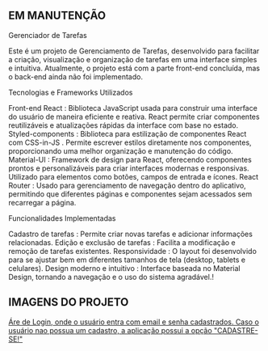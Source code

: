 ## EM MANUTENÇÃO ##

Gerenciador de Tarefas

Este é um projeto de Gerenciamento de Tarefas, desenvolvido para facilitar a criação, visualização e organização de tarefas em uma interface simples e intuitiva. Atualmente, o projeto está com a parte front-end concluída, mas o back-end ainda não foi implementado.

Tecnologias e Frameworks Utilizados

Front-end
React : Biblioteca JavaScript usada para construir uma interface do usuário de maneira eficiente e reativa. React permite criar componentes reutilizáveis ​​e atualizações rápidas da interface com base no estado.
Styled-components : Biblioteca para estilização de componentes React com CSS-in-JS . Permite escrever estilos diretamente nos componentes, proporcionando uma melhor organização e manutenção do código.
Material-UI : Framework de design para React, oferecendo componentes prontos e personalizáveis ​​para criar interfaces modernas e responsivas. Utilizado para elementos como botões, campos de entrada e ícones.
React Router : Usado para gerenciamento de navegação dentro do aplicativo, permitindo que diferentes páginas e componentes sejam acessados ​​sem recarregar a página.

Funcionalidades Implementadas

Cadastro de tarefas : Permite criar novas tarefas e adicionar informações relacionadas.
Edição e exclusão de tarefas : Facilita a modificação e remoção de tarefas existentes.
Responsividade : O layout foi desenvolvido para se ajustar bem em diferentes tamanhos de tela (desktop, tablets e celulares).
Design moderno e intuitivo : Interface baseada no Material Design, tornando a navegação e o uso do sistema agradável.!

## IMAGENS DO PROJETO ##


[Áre de Login, onde o usuário entra com email e senha cadastrados. Caso o usuário nao possua um cadastro, a aplicação possui a opção "CADASTRE-SE!"](<src/assets/Área de Login.png>)
